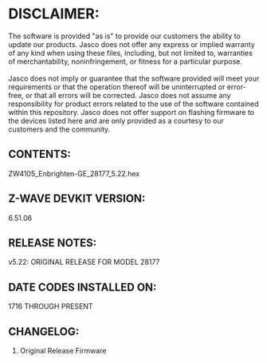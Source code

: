 # DISCLAIMER:
The software is provided "as is" to provide our customers the ability to update our products. Jasco does not offer any express or implied warranty of any kind when using these files, including, but not limited to, warranties of merchantability, noninfringement, or fitness for a particular purpose.<br>
<br>
Jasco does not imply or guarantee that the software provided will meet your requirements or that the operation thereof will be uninterrupted or error-free, or that all errors will be corrected. Jasco does not assume any responsibility for product errors related to the use of the software contained within this repository. Jasco does not offer support on flashing firmware to the devices listed here and are only provided as a courtesy to our customers and the community.

## CONTENTS:
ZW4105_Enbrighten-GE_28177_5.22.hex

## Z-WAVE DEVKIT VERSION:
6.51.06

## RELEASE NOTES:
v5.22: ORIGINAL RELEASE FOR MODEL 28177

## DATE CODES INSTALLED ON:
1716 THROUGH PRESENT

## CHANGELOG:
1. Original Release Firmware